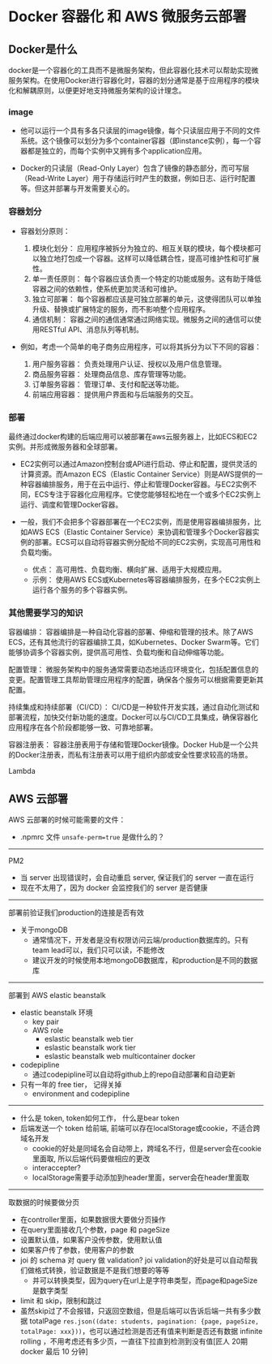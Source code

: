 # Docker 容器化 和 AWS 微服务云部署

## Docker是什么

docker是一个容器化的工具而不是微服务架构，但此容器化技术可以帮助实现微服务架构。在使用Docker进行容器化时，容器的划分通常是基于应用程序的模块化和解耦原则，以便更好地支持微服务架构的设计理念。
### image
- 他可以运行一个具有多各只读层的image镜像，每个只读层应用于不同的文件系统。这个镜像可以划分为多个container容器（即instance实例），每一个容器都是独立的，而每个实例中又拥有多个application应用。

- Docker的只读层（Read-Only Layer）包含了镜像的静态部分，而可写层（Read-Write Layer）用于存储运行时产生的数据，例如日志、运行时配置等。但这并部署与开发需要关心的。
### 容器划分
- 容器划分原则：
  1. 模块化划分： 应用程序被拆分为独立的、相互关联的模块，每个模块都可以独立地打包成一个容器。这样可以降低耦合性，提高可维护性和可扩展性。
  2. 单一责任原则： 每个容器应该负责一个特定的功能或服务。这有助于降低容器之间的依赖性，使系统更加灵活和可维护。
  3. 独立可部署： 每个容器都应该是可独立部署的单元，这使得团队可以单独升级、替换或扩展特定的服务，而不影响整个应用程序。
  4. 通信机制： 容器之间的通信通常通过网络实现。微服务之间的通信可以使用RESTful API、消息队列等机制。

- 例如，考虑一个简单的电子商务应用程序，可以将其拆分为以下不同的容器：
  1. 用户服务容器： 负责处理用户认证、授权以及用户信息管理。
  2. 商品服务容器： 处理商品信息、库存管理等功能。
  3. 订单服务容器： 管理订单、支付和配送等功能。
  4. 前端应用容器： 提供用户界面和与后端服务的交互。

### 部署
最终通过docker构建的后端应用可以被部署在aws云服务器上，比如ECS和EC2实例。并形成微服务器和全球部署。

- EC2实例可以通过Amazon控制台或API进行启动、停止和配置，提供灵活的计算资源。而Amazon ECS（Elastic Container Service）则是AWS提供的一种容器编排服务，用于在云中运行、停止和管理Docker容器。与EC2实例不同，ECS专注于容器化应用程序。它使您能够轻松地在一个或多个EC2实例上运行、调度和管理Docker容器。

- 一般，我们不会把多个容器部署在一个EC2实例，而是使用容器编排服务，比如AWS ECS（Elastic Container Service）来协调和管理多个Docker容器实例的部署。ECS可以自动将容器实例分配给不同的EC2实例，实现高可用性和负载均衡。

  - 优点： 高可用性、负载均衡、横向扩展、适用于大规模应用。
  - 示例： 使用AWS ECS或Kubernetes等容器编排服务，在多个EC2实例上运行各个服务的多个容器实例。

### 其他需要学习的知识
容器编排： 容器编排是一种自动化容器的部署、伸缩和管理的技术。除了AWS ECS，还有其他流行的容器编排工具，如Kubernetes、Docker Swarm等。它们能够协调多个容器实例，提供高可用性、负载均衡和自动伸缩等功能。

配置管理： 微服务架构中的服务通常需要动态地适应环境变化，包括配置信息的变更。配置管理工具帮助管理应用程序的配置，确保各个服务可以根据需要更新其配置。

持续集成和持续部署（CI/CD）： CI/CD是一种软件开发实践，通过自动化测试和部署流程，加快交付新功能的速度。Docker可以与CI/CD工具集成，确保容器化应用程序在各个阶段都能够一致、可靠地部署。

容器注册表： 容器注册表用于存储和管理Docker镜像。Docker Hub是一个公共的Docker注册表，而私有注册表可以用于组织内部或安全性要求较高的场景。

Lambda


## AWS 云部署
AWS 云部署的时候可能需要的文件：
- .npmrc 文件
  `unsafe-perm=true`
是做什么的？
---
PM2
- 当 server 出现错误时，会自动重启 server, 保证我们的 server 一直在运行
- 现在不太用了，因为 docker 会监控我们的 server 是否健康
---
部署前验证我们production的连接是否有效
- 关于mongoDB
  - 通常情况下，开发者是没有权限访问云端/production数据库的。只有team lead可以，我们只可以读，不能修改
  - 建议开发的时候使用本地mongoDB数据库，和production是不同的数据库
---
部署到 AWS elastic beanstalk
- elastic beanstalk 环境
  - key pair
  - AWS role
    - eslastic beanstalk web tier
    - eslastic beanstalk work tier
    - eslastic beanstalk web multicontainer docker
- codepipline
  - 通过codepipline可以自动将github上的repo自动部署和自动更新
- 只有一年的 free tier， 记得关掉
  - environment and codepipline
---
- 什么是 token, token如何工作， 什么是bear token
- 后端发送一个 token 给前端, 前端可以存在localStorage或cookie，不适合跨域名开发
  - cookie的好处是同域名会自动带上，跨域名不行，但是server会在cookie里面取, 所以后端代码要做相应的更改
  - interaccepter?
  - localStorage需要手动添加到header里面，server会在header里面取
---
取数据的时候要做分页
- 在controller里面，如果数据很大要做分页操作
- 在query里面接收几个参数，page 和 pageSize
- 设置默认值，如果客户没传参数，使用默认值
- 如果客户传了参数，使用客户的参数
- joi 的 schema 对 query 做 validation? joi validation的好处是可以自动帮我们做格式转换，验证数据是不是我们想要的等等
  - 并可以转换类型，因为query在url上是字符串类型，而page和pageSize是数字类型
- limit 和 skip，限制和跳过
- 虽然skip过了不会报错，只返回空数组，但是后端可以告诉后端一共有多少数据 totalPage `res.json((date: students, pagination: {page, pageSize, totalPage: xxx}))`，也可以通过检测是否还有值来判断是否还有数据 infinite rolling ，不用考虑还有多少页，一直往下拉直到检测到没有值[匠人 20期 docker 最后 10 分钟] 